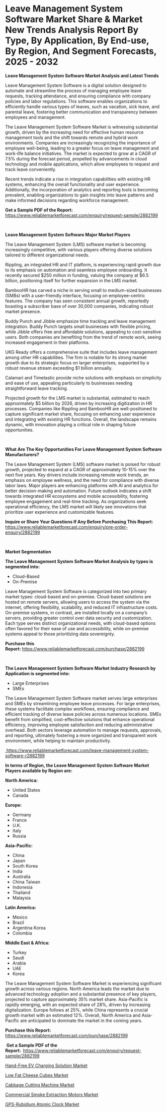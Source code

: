 <p><h1>Leave Management System Software Market Share & Market New Trends Analysis Report By Type, By Application, By End-use, By Region, And Segment Forecasts, 2025 - 2032</h1></p><p><strong>Leave Management System Software Market Analysis and Latest Trends</strong></p>
<p><p>Leave Management System Software is a digital solution designed to automate and streamline the process of managing employee leave requests, tracking attendance, and ensuring compliance with company policies and labor regulations. This software enables organizations to efficiently handle various types of leaves, such as vacation, sick leave, and parental leave, fostering better communication and transparency between employees and management.</p><p>The Leave Management System Software Market is witnessing substantial growth, driven by the increasing need for effective human resource management tools and the shift towards remote and hybrid work environments. Companies are increasingly recognizing the importance of employee well-being, leading to a greater focus on leave management and work-life balance initiatives. The market is expected to grow at a CAGR of 7.5% during the forecast period, propelled by advancements in cloud technology and mobile applications, which allow employees to request and track leave conveniently.</p><p>Recent trends indicate a rise in integration capabilities with existing HR systems, enhancing the overall functionality and user experience. Additionally, the incorporation of analytics and reporting tools is becoming prevalent, enabling organizations to gain insights into leave patterns and make informed decisions regarding workforce management.</p></p>
<p><strong>Get a Sample PDF of the Report:&nbsp;</strong> <a href="https://www.reliablemarketforecast.com/enquiry/request-sample/2882199?utm_campaign=1840&utm_medium=2&utm_source=Github&utm_content=ia&utm_term=13032025&utm_id=leave-management-system-software">https://www.reliablemarketforecast.com/enquiry/request-sample/2882199</a></p>
<p>&nbsp;</p>
<p><strong>Leave Management System Software Major Market Players</strong></p>
<p><p>The Leave Management System (LMS) software market is becoming increasingly competitive, with various players offering diverse solutions tailored to different organizational needs.</p><p>Rippling, an integrated HR and IT platform, is experiencing rapid growth due to its emphasis on automation and seamless employee onboarding. It recently secured $250 million in funding, valuing the company at $6.5 billion, positioning itself for further expansion in the LMS market. </p><p>BambooHR has carved a niche in serving small to medium-sized businesses (SMBs) with a user-friendly interface, focusing on employee-centric features. The company has seen consistent annual growth, reportedly boasting a subscriber base of over 30,000 companies, indicating robust market presence.</p><p>Buddy Punch and Jibble emphasize time tracking and leave management integration. Buddy Punch targets small businesses with flexible pricing, while Jibble offers free and affordable solutions, appealing to cost-sensitive users. Both companies are benefiting from the trend of remote work, seeing increased engagement in their platforms.</p><p>UKG Ready offers a comprehensive suite that includes leave management among other HR capabilities. The firm is notable for its strong market growth due to its strategic focus on larger enterprises, supported by a robust revenue stream exceeding $1 billion annually.</p><p>Calamari and Timetastic provide niche solutions with emphasis on simplicity and ease of use, appealing particularly to businesses needing straightforward leave tracking.</p><p>Projected growth for the LMS market is substantial, estimated to reach approximately $5 billion by 2026, driven by increasing digitization in HR processes. Companies like Rippling and BambooHR are well-positioned to capture significant market share, focusing on enhancing user experience and integrating with existing HR functions. Overall, the landscape remains dynamic, with innovation playing a critical role in shaping future opportunities.</p></p>
<p>&nbsp;</p>
<p><strong>What Are The Key Opportunities For Leave Management System Software Manufacturers?</strong></p>
<p><p>The Leave Management System (LMS) software market is poised for robust growth, projected to expand at a CAGR of approximately 10-15% over the next five years. Key drivers include increasing remote work trends, an emphasis on employee wellness, and the need for compliance with diverse labor laws. Major players are enhancing platforms with AI and analytics for better decision-making and automation. Future outlook indicates a shift towards integrated HR ecosystems and mobile accessibility, fostering employee engagement and real-time tracking. As organizations seek operational efficiency, the LMS market will likely see innovations that prioritize user experience and customizable features.</p></p>
<p><strong>Inquire or Share Your Questions If Any Before Purchasing This Report:</strong> <a href="https://www.reliablemarketforecast.com/enquiry/pre-order-enquiry/2882199?utm_campaign=1840&utm_medium=2&utm_source=Github&utm_content=ia&utm_term=13032025&utm_id=leave-management-system-software">https://www.reliablemarketforecast.com/enquiry/pre-order-enquiry/2882199</a></p>
<p>&nbsp;</p>
<p><strong>Market Segmentation</strong></p>
<p><strong>The Leave Management System Software Market Analysis by types is segmented into:</strong></p>
<p><ul><li>Cloud-Based</li><li>On-Premise</li></ul></p>
<p><p>Leave Management System Software is categorized into two primary market types: cloud-based and on-premise. Cloud-based solutions are hosted on remote servers, allowing users to access the system via the internet, offering flexibility, scalability, and reduced IT infrastructure costs. On-premise systems, in contrast, are installed locally on a company’s servers, providing greater control over data security and customization. Each type serves distinct organizational needs, with cloud-based options often favored for their ease of use and accessibility, while on-premise systems appeal to those prioritizing data sovereignty.</p></p>
<p><strong>Purchase this Report:&nbsp;</strong><a href="https://www.reliablemarketforecast.com/purchase/2882199?utm_campaign=1840&utm_medium=2&utm_source=Github&utm_content=ia&utm_term=13032025&utm_id=leave-management-system-software">https://www.reliablemarketforecast.com/purchase/2882199</a></p>
<p>&nbsp;</p>
<p><strong>The Leave Management System Software Market Industry Research by Application is segmented into:</strong></p>
<p><ul><li>Large Enterprises</li><li>SMEs</li></ul></p>
<p><p>The Leave Management System Software market serves large enterprises and SMEs by streamlining employee leave processes. For large enterprises, these systems facilitate complex workflows, ensuring compliance and efficient tracking of diverse leave policies across numerous locations. SMEs benefit from simplified, cost-effective solutions that enhance operational efficiency, improving employee satisfaction and reducing administrative overhead. Both sectors leverage automation to manage requests, approvals, and reporting, ultimately fostering a more organized and transparent work environment, while helping to maintain productivity.</p></p>
<p><a href="https://www.reliablemarketforecast.com/leave-management-system-software-r2882199?utm_campaign=1840&utm_medium=2&utm_source=Github&utm_content=ia&utm_term=13032025&utm_id=leave-management-system-software">&nbsp;https://www.reliablemarketforecast.com/leave-management-system-software-r2882199</a></p>
<p><strong>In terms of Region, the Leave Management System Software Market Players available by Region are:</strong></p>
<p>
    <p> <strong> North America: </strong>
        <ul>
            <li>United States</li>
            <li>Canada</li>
        </ul>
        </p> 
    <p> <strong> Europe: </strong>
        <ul>
            <li>Germany</li>
            <li>France</li>
            <li>U.K.</li>
            <li>Italy</li>
            <li>Russia</li>
        </ul>
        </p> 
    <p> <strong> Asia-Pacific: </strong>
        <ul>
            <li>China</li>
            <li>Japan</li>
            <li>South Korea</li>
            <li>India</li>
            <li>Australia</li>
            <li>China Taiwan</li>
            <li>Indonesia</li>
            <li>Thailand</li>
            <li>Malaysia</li>
        </ul>
        </p> 
    <p> <strong> Latin America: </strong>
        <ul>
            <li>Mexico</li>
            <li>Brazil</li>
            <li>Argentina Korea</li>
            <li>Colombia</li>
        </ul>
        </p> 
    <p> <strong> Middle East & Africa: </strong>
        <ul>
            <li>Turkey</li>
            <li>Saudi</li>
            <li>Arabia</li>
            <li>UAE</li>
            <li>Korea</li>
        </ul>
    </p>
    </p>
<p><p>The Leave Management System Software Market is experiencing significant growth across various regions. North America leads the market due to advanced technology adoption and a substantial presence of key players, projected to capture approximately 35% market share. Asia-Pacific is rapidly emerging, with an expected share of 28%, driven by increasing digitalization. Europe follows at 25%, while China represents a crucial growth market with an estimated 12%. Overall, North America and Asia-Pacific are anticipated to dominate the market in the coming years.</p></p>
<p><strong>Purchase this Report: </strong><a href="https://www.reliablemarketforecast.com/purchase/2882199?utm_campaign=1840&utm_medium=2&utm_source=Github&utm_content=ia&utm_term=13032025&utm_id=leave-management-system-software">https://www.reliablemarketforecast.com/purchase/2882199</a></p>
<p>&nbsp;<strong>Get a Sample PDF of the Report:&nbsp;&nbsp;</strong><a href="https://www.reliablemarketforecast.com/enquiry/request-sample/2882199?utm_campaign=1840&utm_medium=2&utm_source=Github&utm_content=ia&utm_term=13032025&utm_id=leave-management-system-software">https://www.reliablemarketforecast.com/enquiry/request-sample/2882199</a></p>
<p><strong></strong></p>
<p><p><a href="https://github.com/ardgenoud/Market-Research-Report-List-1/blob/main/hand-free-ev-charging-solution-market.md?utm_campaign=1840&utm_medium=2&utm_source=Github&utm_content=ia&utm_term=13032025&utm_id=leave-management-system-software">Hand-Free EV Charging Solution Market</a></p><p><a href="https://github.com/benasjuettk3/Market-Research-Report-List-1/blob/main/low-fat-cheese-cubes-market.md?utm_campaign=1840&utm_medium=2&utm_source=Github&utm_content=ia&utm_term=13032025&utm_id=leave-management-system-software">Low Fat Cheese Cubes Market</a></p><p><a href="https://github.com/cingozascard/Market-Research-Report-List-1/blob/main/cabbage-cutting-machine-market.md?utm_campaign=1840&utm_medium=2&utm_source=Github&utm_content=ia&utm_term=13032025&utm_id=leave-management-system-software">Cabbage Cutting Machine Market</a></p><p><a href="https://github.com/gauldvikerm6/Market-Research-Report-List-1/blob/main/commercial-smoke-extraction-motors-market.md?utm_campaign=1840&utm_medium=2&utm_source=Github&utm_content=ia&utm_term=13032025&utm_id=leave-management-system-software">Commercial Smoke Extraction Motors Market</a></p><p><a href="https://github.com/airitaursela/Market-Research-Report-List-1/blob/main/gps-rubidium-atomic-clock-market.md?utm_campaign=1840&utm_medium=2&utm_source=Github&utm_content=ia&utm_term=13032025&utm_id=leave-management-system-software">GPS-Rubidium Atomic Clock Market</a></p></p>